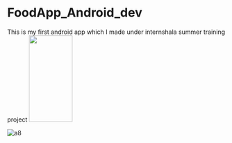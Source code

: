 # FoodApp_Android_dev
This is my first android app which I made under internshala summer training project
<img src="https://user-images.githubusercontent.com/56409094/86173898-d2798080-bb74-11ea-88ed-92bfd5356c4e.jpeg" width="100" height="200">

![a8](https://user-images.githubusercontent.com/56409094/86173898-d2798080-bb74-11ea-88ed-92bfd5356c4e.jpeg)
